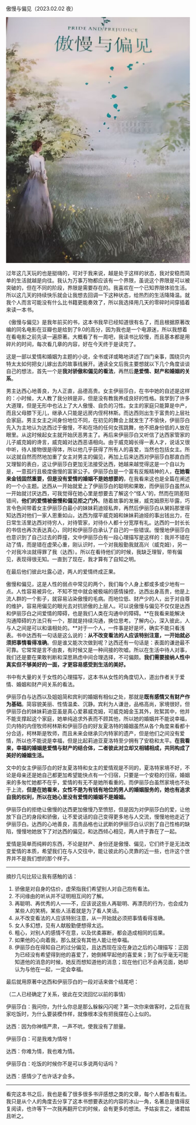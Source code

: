 傲慢与偏见（2023.02.02 夜）

![img](https://raw.githubusercontent.com/SAH01/wordpress-img/master/imgs/202302022130627.jpg)

过年这几天玩的也是挺嗨的，可对于我来说，越是处于这样的状态，我对安稳而简单的生活就越是向往。我认为万事万物都应该有一个界限，虽说这个界限是可以被突破的，但在不同的阶段，界限是需要存在的。我喜欢在一个已知界限体验生活。所以这几天的持续快乐就会让我想去回调一下这种状态，给热烈的生活降降温。就我个人而言可能没有什么比书籍更能奏效了，所以我选择用几天的零碎时间穿插着来读一本书。

《傲慢与偏见》是我年前买的书，这本书我早已经知道很有名了，而且根据原著改编的同名电影在豆瓣也是给到了9.0的高分，因为我也是一个电源迷，所以我想着在看电影之前先读一遍原著。大概看了有一周吧，我读书比较慢，而且基本都是用碎片的时间，每次看几章的内容，好在今天终于是读完了。

这是一部以爱情和婚姻为主题的小说，全书或详或略地讲述了四门亲事，围绕贝内特太太如何把女儿嫁出去的故事线展开。通读全文后我主要想就以下几个角度谈谈自己的想法，首先一个是**我对骄傲和偏见的看法**，再然后**是爱情、财产和婚姻的关系**。

男主达西心地善良，为人正直，品德高贵。女主伊丽莎白，在书中她的自述是这样的：小时候，大人教了我分辨是非，但是没有教我养成良好的性格。我学到了许多大道理，但是无形中也沾上了大人傲慢、自负的习性。女主的家庭只能算是中产，而且父母膝下无儿，继承人只能是远房内侄柯林斯。而达西则出生于富贵的上层社会家庭。男主女主之间身份地位不同，在初见的舞会上就发生了不愉快，伊丽莎白先入为主地认为达西过于傲慢，不和在场的任何女孩跳舞，他不把身份低的人放在眼里。从这时候起女主就开始厌恶男主了。再后来伊丽莎白又听信了达西家管家的儿子威克姆的谗言，威克姆对达西恶语相向。由于威克姆长得一表人才，说话又很中听，待人接物很是得体，所以他几乎获得了所有人的喜爱，当然也包括女主。所以这就自然而然地加重了女主对男主的偏见，再加上后来达西对伊丽莎白那直白而又理智的表白，这让伊丽莎白更加无法接受达西，她越来越觉得这是一个自以为是，一意孤行且极度傲慢的富家公子。伊丽莎白是一个富有反叛精神的人，**在她看来金钱固然重要，但是没有爱情的婚姻不是她想要的**，在我看来这也是全篇在阐述的一个小主题。达西从一开始就爱上了伊丽莎白的聪明和果敢，而伊丽莎白虽然从一开始就讨厌达西，可我觉得在她心里是想要去了解这个“怪人”的，然而在阴差阳错间，**他们的爱情被傲慢和偏见拒之门外**。随着故事的发展，威克姆原形毕露，巧言令色间带着女主伊丽莎白最小的妹妹莉迪娅私奔，再然后伊丽莎白从舅妈那里得知达西对他们一家人恩重如山，达西为摆平威克姆和妹妹莉迪娅的事出钱出力，在日常生活里达西对待穷人，对待管家，对待仆人都十分宽厚有礼。达西的一封长长的书信也再次表达真心，同时和伊丽莎白承认了自己的一些错误。慢慢地伊丽莎白也意识到了自己过去的莽撞，文中伊丽莎白有一段心理描写是这样的：我并不错在动了情，而是错在虚荣心重，刚认识时，一个对我殷勤我就高兴（威克姆），另一个对我冷淡就得罪了我（达西）。所以在看待他们的时候，我缺乏理智，带有偏见，表现得很无知。一直到了现在，我才算有了自知之明。

在最后他们彼此吐露心迹，两人的爱情终成正果。

傲慢和偏见，这是人性的弱点中常见的两个，我们每个人身上都或多或少地有一点。人性容易被异化，不知不觉中就会被极端的感情操控，达西出身高贵，他是上流人群的一个影子，就容易沾染傲慢的毛病。而地位低、财产少的人，出于对自尊的维护，容易用偏见的眼光去对抗骄傲的上层人。可以说傲慢与偏见不仅仅是达西和伊丽莎白之间爱情的障碍，也是我们人类在沟通中的障碍。**在我看来能解决沟通障碍的方法只有一个，那就是持续沟通，换位思考。了解内心，深入彼此，人与人之间是可以和谐相处的。**对于一个人，一件事是好是坏，确实不能只看浅表。书中达西有一句话是这么说的：**从不改变看法的人应该特别注意，一开始就必须把事情看得准确**。但是谁又能次次做到呢？达西还有一句话是：表面的谦逊最不可靠。它常常是言不由衷，有时候又是一种间接的吹嘘。所以在生活中待人对事，我们还是要在果敢判断和深思熟虑中间合理选择，不可偏颇。**我们需要接纳人性中真实但不够美好的一面，才更容易感受到生活的美好。**

书中有大量的关于女性的心理描写，这本书从女性的角度切入，道出作者关于爱情、婚姻和财产间关系的看法。

伊丽莎白与达西以及姐姐简和宾利的婚姻有相似之处，那就是**既有感情又有财产作为基础**。简容貌美丽、性情温柔、沉静。宾利为人谦逊，品格高尚，家境很好。但伊丽莎白的妹妹莉迪亚虽是真心爱慕威克姆，可威克姆金玉其外，败絮其中，他并不能支撑起这个家庭，她单纯追求外表而不顾其他，所以她的婚姻并不能说幸福，贝内特的内侄牧师柯林斯和伊丽莎白的好友夏洛特的婚姻虽然从各个角度来看都十分合适，柯林斯是牧师，而且未来会继承贝内特家的遗产，但是他们之间没有爱情，所以也不能说是幸福，但是比起莉迪亚夏洛特至少拥有了安稳和太平。**在我看来，幸福的婚姻是爱情与财产的结合体，二者彼此对立却又相辅相成，共同构成了美好的婚姻生活。**

文中的女主伊丽莎白的好友夏洛特和女主的爱情观是不同的，夏洛特家境不好，不论是母亲还是她自己都更加希望能快点有一个归宿，只要是一个安稳的归宿，婚姻来的多匆忙她都不在乎，爱情的有无不是她所看重的。而伊丽莎白虽然家境也不处于上流，**但是在她看来，女性不是为有钱有地位的男人的婚姻服务的，她也有追求自我的权利，所以在她心里没有爱情的婚姻不是婚姻。**

伊丽莎白的拒绝让傲慢的达西更加傲慢乃至愤怒，但是因为对伊丽莎白的爱，让他放下自己的身段和骄傲，让不爱说话的自己变得更多地与人交流，慢慢地他走近了伊丽莎白。达西的心地善良，高贵品格也让武断的伊丽莎白认识到了自己性格的缺陷，慢慢地她放下了对达西的偏见，和达西倾心相见，两人终于靠在了一起。

爱情是简单而纯粹的东西，不论是财产、身份还是傲慢、偏见，它们终于是无法改变爱情的本质，希望我们在与人交往中，能让彼此的心灵靠的近一些，也许这个世界并不是我们想的那个样子。

----------

摘抄几句比较让我有感触的话：

1. 骄傲是对自身的估价，虚荣指我们希望别人对自己抱有看法。
2. 不问缘由的听从并不证明相互间的了解。
3. 再聪明、再优秀的人——不，应该说这些人再聪明、再漂亮的行为，也会成为某些人的笑柄，某些人活着就是为了看人笑话。
4. 从不改变看法的人应该特别注意，从一开始就必须把事情看得准确。
5. 女人多幻想，见有人献殷勤便想得太远。
6. 粗心，对别人的感情不在意，以及优柔寡断，都会造成相同的后果。
7. 如果他的心向着我，那么就没有其他人能让他幸福。
8. 伊丽莎白在得知自己的过分偏见，且达西现在没在身边之后的心理描写：正因为已经没有希望得到他的喜爱了，她倒稀罕起他的喜爱来；到了似乎毫无可能知道他的消息的时候，她反而想知道他的消息；现在他们已不会再见面，她却认为与他在一起，一定会幸福。



最后就用原著中达西和伊丽莎白的一段对话来做个结尾吧：

（二人已经确定了关系，彼此在交流回忆以前的事情）

伊丽莎白：我问你，为什么你总是那么躲躲闪闪呢？第一次你来做客时，之后在我家吃饭时，为什么要装模作样，就像根本没有把我摆在心上似的。

达西：因为你神情严肃，一声不吭，使我没有了胆量。

伊丽莎白：可是我难为情呀！

达西：你难为情，我也难为情。

伊丽莎白：吃饭的时候你不是可以多说两句话吗？

达西：感情少了也许话才会多。

----

看完这本书之后，我也是看了很多很多书评感想之类的文章，每个人都各有看法。我只是从个人的角度去分享了这本书想要表达的内容的冰山一角，名著总是值得反复阅读，也许等下一次我再翻开它的时候，会有更多的想法。予姑妄言之，诸君姑且听之。